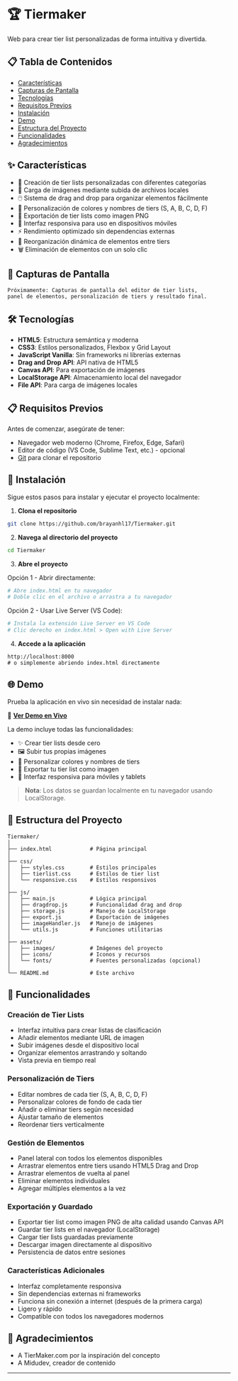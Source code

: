 # 🏆 Tiermaker

Web para crear tier list personalizadas de forma intuitiva y divertida.

## 📋 Tabla de Contenidos

- [Características](#características)
- [Capturas de Pantalla](#capturas-de-pantalla)
- [Tecnologías](#tecnologías)
- [Requisitos Previos](#requisitos-previos)
- [Instalación](#instalación)
- [Demo](#demo)
- [Estructura del Proyecto](#estructura-del-proyecto)
- [Funcionalidades](#funcionalidades)
- [Agradecimientos](#agradecimientos)

## ✨ Características

- 🎨 Creación de tier lists personalizadas con diferentes categorías
- 📸 Carga de imágenes mediante subida de archivos locales
- 🖱️ Sistema de drag and drop para organizar elementos fácilmente
- 🎨 Personalización de colores y nombres de tiers (S, A, B, C, D, F)
- 💾 Exportación de tier lists como imagen PNG
- 📱 Interfaz responsiva para uso en dispositivos móviles
- ⚡ Rendimiento optimizado sin dependencias externas
- 🔄 Reorganización dinámica de elementos entre tiers
- 🗑️ Eliminación de elementos con un solo clic

## 📸 Capturas de Pantalla

```
Próximamente: Capturas de pantalla del editor de tier lists,
panel de elementos, personalización de tiers y resultado final.
```

## 🛠️ Tecnologías

- **HTML5**: Estructura semántica y moderna
- **CSS3**: Estilos personalizados, Flexbox y Grid Layout
- **JavaScript Vanilla**: Sin frameworks ni librerías externas
- **Drag and Drop API**: API nativa de HTML5
- **Canvas API**: Para exportación de imágenes
- **LocalStorage API**: Almacenamiento local del navegador
- **File API**: Para carga de imágenes locales

## 📋 Requisitos Previos

Antes de comenzar, asegúrate de tener:

- Navegador web moderno (Chrome, Firefox, Edge, Safari)
- Editor de código (VS Code, Sublime Text, etc.) - opcional
- [Git](https://git-scm.com/) para clonar el repositorio

## 🚀 Instalación

Sigue estos pasos para instalar y ejecutar el proyecto localmente:

1. **Clona el repositorio**
```bash
git clone https://github.com/brayanhl17/Tiermaker.git
```

2. **Navega al directorio del proyecto**
```bash
cd Tiermaker
```

3. **Abre el proyecto**

Opción 1 - Abrir directamente:
```bash
# Abre index.html en tu navegador
# Doble clic en el archivo o arrastra a tu navegador
```

Opción 2 - Usar Live Server (VS Code):
```bash
# Instala la extensión Live Server en VS Code
# Clic derecho en index.html > Open with Live Server
```


4. **Accede a la aplicación**
```
http://localhost:8000
# o simplemente abriendo index.html directamente
```

## 🌐 Demo

Prueba la aplicación en vivo sin necesidad de instalar nada:

🔗 **[Ver Demo en Vivo](https://brayanhl17.github.io/Tiermaker)**

La demo incluye todas las funcionalidades:
- ✨ Crear tier lists desde cero
- 🖼️ Subir tus propias imágenes
- 🎨 Personalizar colores y nombres de tiers
- 💾 Exportar tu tier list como imagen
- 📱 Interfaz responsiva para móviles y tablets

> **Nota**: Los datos se guardan localmente en tu navegador usando LocalStorage.

## 📁 Estructura del Proyecto

```
Tiermaker/
│
├── index.html            # Página principal
│
├── css/
│   ├── styles.css        # Estilos principales
│   ├── tierlist.css      # Estilos de tier list
│   └── responsive.css    # Estilos responsivos
│
├── js/
│   ├── main.js           # Lógica principal
│   ├── dragdrop.js       # Funcionalidad drag and drop
│   ├── storage.js        # Manejo de LocalStorage
│   ├── export.js         # Exportación de imágenes
│   ├── imageHandler.js   # Manejo de imágenes
│   └── utils.js          # Funciones utilitarias
│
├── assets/
│   ├── images/           # Imágenes del proyecto
│   ├── icons/            # Iconos y recursos
│   └── fonts/            # Fuentes personalizadas (opcional)
│
└── README.md             # Este archivo
```

## 🎯 Funcionalidades

### Creación de Tier Lists
- Interfaz intuitiva para crear listas de clasificación
- Añadir elementos mediante URL de imagen
- Subir imágenes desde el dispositivo local
- Organizar elementos arrastrando y soltando
- Vista previa en tiempo real

### Personalización de Tiers
- Editar nombres de cada tier (S, A, B, C, D, F)
- Personalizar colores de fondo de cada tier
- Añadir o eliminar tiers según necesidad
- Ajustar tamaño de elementos
- Reordenar tiers verticalmente

### Gestión de Elementos
- Panel lateral con todos los elementos disponibles
- Arrastrar elementos entre tiers usando HTML5 Drag and Drop
- Arrastrar elementos de vuelta al panel
- Eliminar elementos individuales
- Agregar múltiples elementos a la vez

### Exportación y Guardado
- Exportar tier list como imagen PNG de alta calidad usando Canvas API
- Guardar tier lists en el navegador (LocalStorage)
- Cargar tier lists guardadas previamente
- Descargar imagen directamente al dispositivo
- Persistencia de datos entre sesiones

### Características Adicionales
- Interfaz completamente responsiva
- Sin dependencias externas ni frameworks
- Funciona sin conexión a internet (después de la primera carga)
- Ligero y rápido
- Compatible con todos los navegadores modernos

## 🙏 Agradecimientos

- A TierMaker.com por la inspiración del concepto
- A Midudev, creador de contenido 
---
